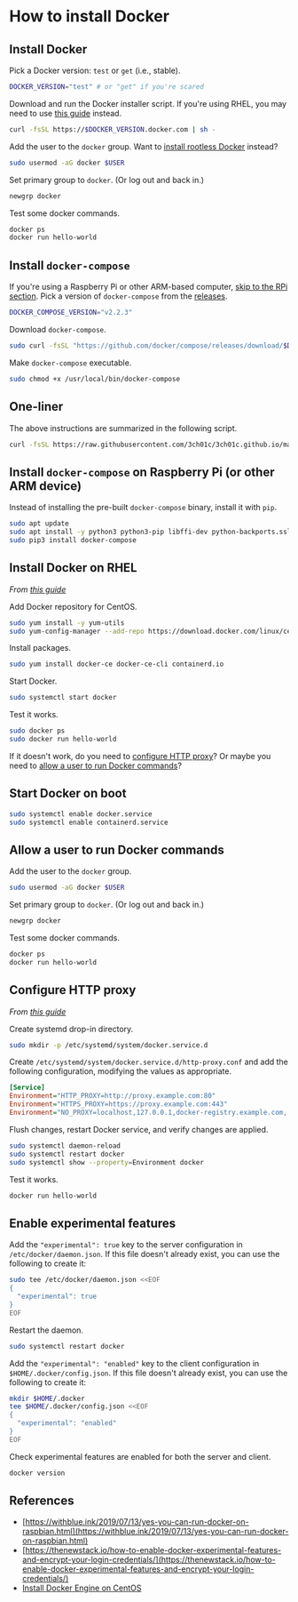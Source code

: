 # How to install Docker

## Install Docker

Pick a Docker version: `test` or `get` (i.e., stable).

```sh
DOCKER_VERSION="test" # or "get" if you're scared
```

Download and run the Docker installer script. If you're using RHEL, you may need to use [this guide](https://docs.docker.com/engine/install/centos/) instead.

```sh
curl -fsSL https://$DOCKER_VERSION.docker.com | sh -
```

Add the user to the `docker` group. Want to [install rootless Docker](https://docs.docker.com/engine/security/rootless) instead?

```sh
sudo usermod -aG docker $USER
```

Set primary group to `docker`. (Or log out and back in.)

```sh
newgrp docker
```

Test some docker commands.

```sh
docker ps
docker run hello-world
```

## Install `docker-compose`

If you're using a Raspberry Pi or other ARM-based computer, [skip to the RPi section](#rpi). Pick a version of `docker-compose` from the [releases](https://github.com/docker/compose/releases).

```sh
DOCKER_COMPOSE_VERSION="v2.2.3"
```

Download `docker-compose`.

```sh
sudo curl -fsSL "https://github.com/docker/compose/releases/download/$DOCKER_COMPOSE_VERSION/docker-compose-$(uname -s)-$(uname -m)" -o /usr/local/bin/docker-compose
```

Make `docker-compose` executable.

```sh
sudo chmod +x /usr/local/bin/docker-compose
```

## One-liner

The above instructions are summarized in the following script.

```sh
curl -fsSL https://raw.githubusercontent.com/3ch01c/3ch01c.github.io/master/sh/install_docker.sh | sh -
```

<a name="rpi"></a>

## Install `docker-compose` on Raspberry Pi (or other ARM device)

Instead of installing the pre-built `docker-compose` binary, install it with `pip`.

```sh
sudo apt update
sudo apt install -y python3 python3-pip libffi-dev python-backports.ssl-match-hostname
sudo pip3 install docker-compose
```

## Install Docker on RHEL

_From [this guide](https://docs.docker.com/engine/install/centos/)_

Add Docker repository for CentOS.

```sh
sudo yum install -y yum-utils
sudo yum-config-manager --add-repo https://download.docker.com/linux/centos/docker-ce.repo
```

Install packages.

```sh
sudo yum install docker-ce docker-ce-cli containerd.io
```

Start Docker.

```sh
sudo systemctl start docker
```

Test it works.

```sh
sudo docker ps
sudo docker run hello-world
```

If it doesn't work, do you need to [configure HTTP proxy](#configure-http-proxy)? Or maybe you need to [allow a user to run Docker commands](#allow-a-user-to-run-docker-commands)?

## Start Docker on boot

```sh
sudo systemctl enable docker.service
sudo systemctl enable containerd.service
```

## Allow a user to run Docker commands

Add the user to the `docker` group.

```sh
sudo usermod -aG docker $USER
```

Set primary group to `docker`. (Or log out and back in.)

```sh
newgrp docker
```

Test some docker commands.

```sh
docker ps
docker run hello-world
```

## Configure HTTP proxy

_From [this guide](https://docs.docker.com/config/daemon/systemd/#httphttps-proxy)_

Create systemd drop-in directory.

```sh
sudo mkdir -p /etc/systemd/system/docker.service.d
```

Create `/etc/systemd/system/docker.service.d/http-proxy.conf` and add the following configuration, modifying the values as appropriate.

```ini
[Service]
Environment="HTTP_PROXY=http://proxy.example.com:80"
Environment="HTTPS_PROXY=https://proxy.example.com:443"
Environment="NO_PROXY=localhost,127.0.0.1,docker-registry.example.com,.corp"
```

Flush changes, restart Docker service, and verify changes are applied.

```sh
sudo systemctl daemon-reload
sudo systemctl restart docker
sudo systemctl show --property=Environment docker
```

Test it works.

```sh
docker run hello-world
```

## Enable experimental features

Add the `"experimental": true` key to the server configuration in `/etc/docker/daemon.json`. If this file doesn't already exist, you can use the following to create it:

```sh
sudo tee /etc/docker/daemon.json <<EOF
{
  "experimental": true
}
EOF
```

Restart the daemon.

```sh
sudo systemctl restart docker
```

Add the `"experimental": "enabled"` key to the client configuration in `$HOME/.docker/config.json`. If this file doesn't already exist, you can use the following to create it:

```sh
mkdir $HOME/.docker
tee $HOME/.docker/config.json <<EOF
{
  "experimental": "enabled"
}
EOF
```

Check experimental features are enabled for both the server and client.

```sh
docker version
```

## References

* [https://withblue.ink/2019/07/13/yes-you-can-run-docker-on-raspbian.html](https://withblue.ink/2019/07/13/yes-you-can-run-docker-on-raspbian.html)
* [https://thenewstack.io/how-to-enable-docker-experimental-features-and-encrypt-your-login-credentials/](https://thenewstack.io/how-to-enable-docker-experimental-features-and-encrypt-your-login-credentials/)
* [Install Docker Engine on CentOS](https://docs.docker.com/engine/install/centos/)
